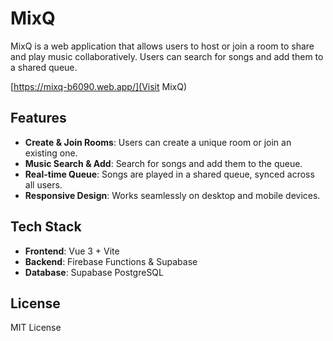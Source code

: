 # MixQ

MixQ is a web application that allows users to host or join a room to share and play music collaboratively. Users can search for songs and add them to a shared queue.

[https://mixq-b6090.web.app/](Visit MixQ)

## Features

- **Create & Join Rooms**: Users can create a unique room or join an existing one.
- **Music Search & Add**: Search for songs and add them to the queue.
- **Real-time Queue**: Songs are played in a shared queue, synced across all users.
- **Responsive Design**: Works seamlessly on desktop and mobile devices.

## Tech Stack

- **Frontend**: Vue 3 + Vite
- **Backend**: Firebase Functions & Supabase
- **Database**: Supabase PostgreSQL

## License

MIT License
